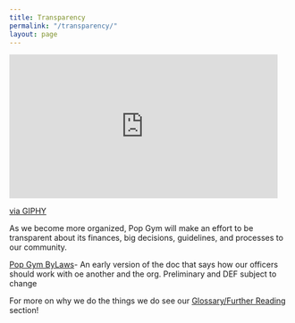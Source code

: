 ```yaml
---
title: Transparency
permalink: "/transparency/"
layout: page
---
```


<iframe src="https://giphy.com/embed/2L3tQXMkpw5GM" width="480" height="258" frameBorder="0" class="giphy-embed" allowFullScreen></iframe><p><a href="https://giphy.com/gifs/invisible-2L3tQXMkpw5GM">via GIPHY</a></p>

As we become more organized, Pop Gym will make an effort to be transparent about its finances, big decisions, guidelines, and processes to our community.

[Pop Gym ByLaws](/assets/PopGymByLaws.pdf)- An early version of the doc that says how our officers should work with oe another and the org. Preliminary and DEF subject to change
                                       

For more on why we do the things we do see our [Glossary/Further Reading](gloss.md) section!
